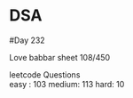 # DSA

#Day 232

Love babbar sheet
    108/450
    
leetcode Questions   
easy : 103
medium: 113
hard: 10


